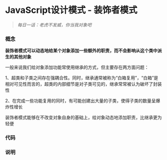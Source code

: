 # JavaScript设计模式 - 装饰者模式

> *每日一话：老虎不发威，你当我对象吧*

### 概念

**装饰者模式可以动态地给某个对象添加一些额外的职责，而不会影响从这个类中派生的其他对象**

一般来说我们给对象添加功能常使用继承的方式，但主要存在两方面问题：

1、超类和子类之间存在强耦合性。同时，继承通常被称为“白箱复用”，“白箱”是相对可见性而言的，超类的内部细节是对子类可见的，继承常常被认为破坏了封装性

2、在完成一些功能复用的同时，有可能创建出大量的子类，使得子类的数量呈爆炸性增长

装饰者模式能够在不改变对象自身的基础上，给对象动态地添加职责，比继承更为轻便

### 代码

### 说明